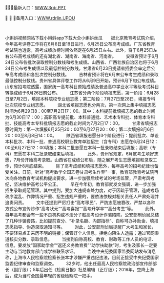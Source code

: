 <p>
	👘👘👘最新入口：<a href="http://www.baidu.com/link?url=6MA2SWnO3Raqke39an_0PUxosM6ZrUGzi1BN9tNnlPW&wd">WWW.3rdr.PPT</a> 
	<p>
		🍙
🍙
🍙备用入口：<a href="http://www.baidu.com/link?url=6MA2SWnO3Raqke39an_0PUxosM6ZrUGzi1BN9tNnlPW&wd">WWW.rdrlin.UPOU</a> 
	</p>
	<p>
		<br />
	</p>
	<p>
		小蝌蚪视频网站下载小蝌蚪app下载大全小蝌蚪丝瓜　　据北京教育考试院介绍，今年高考评卷工作将在6月8日至18日进行，6月25日公布高考成绩。广东省教育考试院也透露，高考成绩放榜时间依然定在6月25日左右。此外，将于6月25日左右公布高考成绩的还有湖北省、湖南省、海南省、河南省。
　　安徽省预计于6月24日公布各批次录取控制分数线和考生成绩。山西省、广西壮族自治区也将于6月24日公布考生成绩以及最低控制分数线。甘肃省6月23日提请省招委会审定后公布高考成绩和各批次控制分数线。
　　吉林省预计将在6月末公布考生成绩和录取最低控制分数线。贵州省具体评卷工作将从6月9日开始，预计6月下旬公布成绩。山东省招考院透露，国家统一高考科目原始成绩及普通高中学业水平等级考试科目转换成绩于6月26日前公布。
　　江苏省分两个阶段填报志愿，第一阶段：6月28日至7月2日，填报本科院校专业组志愿；第二阶段：7月27日至28日，填报专科批次院校专业组志愿。
　　湖北省填报志愿也分两次，第一次网上集中填报志愿时间为6月29日8：00至7月2日17：00。其中：本科提前批填报志愿的截止时间为6月30日17：00；高职高专提前批、本科普通批、艺术本专科批、体育本专科批、技能高考本专科批填报志愿的截止时间为7月2日17：00。
　　甘肃省填报志愿时间为：第一次填报6月25日20：00至6月27日20：00；第二次填报8月6日20：00至8月8日14：00。
　　陕西省填报志愿分3个阶段进行：提前批次、单设本科批次、本科一批、普通高校职业教育单独招生（含专科）志愿在6月24日12：00至6月27日12：00填报；本科二批志愿在本科一批录取结束后填报；高职（专科）志愿在本科二批录取结束后填报。
　　此外，贵州省规定，6月底考生填好志愿，7月份开始高考录取。山西省在成绩公布后，随之展开考生志愿填报和录取工作，预计8月底结束。
　　除了高考成绩和填报志愿外，每年高考的招考纪律也备受关注。日前，针对“高考数学全国乙卷甘肃考生作弊”一事，教育部教育考试院再次向各地教育考试机构提出要求，进一步加强后续考试的考场监管，严肃考风考纪，坚决维护高考公平公正。
　　早在今年初，教育部就发文强调，进一步加强招生录取规范管理。其中提到，要加大违规查处力度，对于因疏于管理，造成考场秩序混乱、作弊情况严重、招生违规严重的，要依法依规对相关责任人严肃处理并追责问责。
　　文中还提到严厉打击“高考移民”、严防志愿被篡改、严禁以各种方式公布宣传炒作“高考状元”“高考喜报”“高考升学率”“高分考生”等。
　　此外，每年高考都会有一些不良机构或不法分子趁高考设计诈骗陷阱。公安部刑侦局总结了几种诈骗套路，比如提前查分、“补录名额、内部指标”、自称可办补助金、填报志愿指导、伪造录取通知书等。
　　对此，公安部刑侦局提醒广大考生和家长，不要轻易点击来历不明的链接；保管好个人信息，拒绝向陌生人透露；通过官网渠道核实分数、录取信息。
　　当接到自称高校、教育、财政等工作人员的电话、信息，要发放“国家助学金”“返还义务教育费”“助学扶助款”时，考生及家长一定要主动与当地教育部门或学校联系求证。
　　当晚中央纪委国家监委网站发布消息称，上海市人民检察院检察长张本才涉嫌严重违纪违法，目前正接受中央纪委国家监委纪律审查和监察调查。
　　32岁时，他出任最高人民检察院政治部宣传部部长（副厅级）；5年后出任《检察日报》社总编辑（正厅级）；2016年，空降上海后，成为当时全国最年轻的省级检察院一把手。
	</p>
